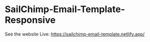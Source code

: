 # SailChimp-Email-Template-Responsive
See the website Live: https://sailchimp-email-template.netlify.app/
